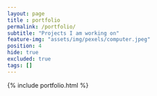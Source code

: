 ```yaml
--- 
layout: page
title : portfolio 
permalink: /portfolio/
subtitle: "Projects I am working on" 
feature-img: "assets/img/pexels/computer.jpeg"
position: 4
hide: true
excluded: true
tags: []
---
```


{% include portfolio.html %}
